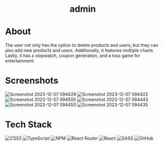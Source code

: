 <div align="center"><h1> admin </h1> </div>

# About
The user not only has the option to delete products and users, but they can also add new products and users. Additionally, it features multiple charts. Lastly, it has a stopwatch, coupon generation, and a toss game for entertainment.

# Screenshots

![Screenshot 2023-12-07 094429](https://github.com/tushar-upadhya/admin/assets/113006456/14ff6ff8-ba64-4c02-9b5a-2c694fea0066)
![Screenshot 2023-12-07 094422](https://github.com/tushar-upadhya/admin/assets/113006456/70519348-4aa0-49e3-a41a-9be84499917b)
![Screenshot 2023-12-07 094500](https://github.com/tushar-upadhya/admin/assets/113006456/a9bc7766-ff36-44da-9092-a463b38e39ad)
![Screenshot 2023-12-07 094443](https://github.com/tushar-upadhya/admin/assets/113006456/52b4fc73-f1df-4a9b-9b3e-24801a6e40c1)
![Screenshot 2023-12-07 094450](https://github.com/tushar-upadhya/admin/assets/113006456/8b483e4f-69aa-4b3d-9270-800ce8409195)
![Screenshot 2023-12-07 094435](https://github.com/tushar-upadhya/admin/assets/113006456/f18146c9-3be3-4a01-a796-0cb3e1e41dae)


# Tech Stack
![CSS3](https://img.shields.io/badge/css3-%231572B6.svg?logo=css3&logoColor=white&style=for-the-badge)
![TypeScript](https://img.shields.io/badge/typescript-%23007ACC.svg?logo=typescript&logoColor=white&style=for-the-badge)
![NPM ](https://img.shields.io/badge/NPM-%23000000.svg?logo=npm&logoColor=white&style=for-the-badge)
![React Router](https://img.shields.io/badge/React_Router-CA4245?logo=react-router&logoColor=white&style=for-the-badge)
![React](https://img.shields.io/badge/react-%2320232a.svg?logo=react&logoColor=%2361DAFB&style=for-the-badge)
![SASS](https://img.shields.io/badge/SASS-hotpink.svg?logo=SASS&logoColor=white&style=for-the-badge)
![GitHub](https://img.shields.io/badge/github-%23121011.svg?logo=github&logoColor=white&style=for-the-badge)
